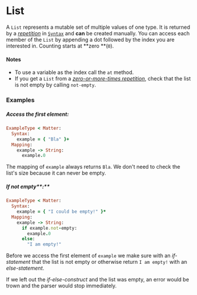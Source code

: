 # List

A `List` represents a mutable set of multiple values of one type. It is returned by a [_repetition_](/syntax/repetition.md) in [`Syntax`](//syntax/README.md) and **can** be created manually. You can access each member of the `List` by appending a dot followed by the index you are interested in. Counting starts at **zero **\(`0`\).

#### Notes

* To use a variable as the index call the `at` method.
* If you get a `List` from a [_zero-or-more-times repetition_](/syntax/repetition.md#zero-or-more-times), check that the list is not empty by calling `not-empty`.

### Examples

##### **Access the first element:**

```ruby
ExampleType < Matter:
  Syntax:
    example = { "Bla" }+
  Mapping:
    example -> String:
      example.0
```

The mapping of `example` always returns `Bla`. We don't need to check the list's size because it can never be empty.

##### If not empty**:**

```ruby
ExampleType < Matter:
  Syntax:
    example = { "I could be empty!" }*
  Mapping:
    example -> String:
      if example.not-empty:
        example.0
      else:
        "I am empty!"
```

Before we access the first element of `example` we make sure with an _if-statement_ that the list is not empty or otherwise return `I am empty!` with an _else-statement_.

If we left out the _if-else-construct_ and the list was empty, an error would be trown and the parser would stop immediately.

